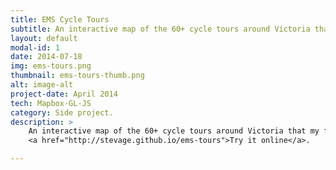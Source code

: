 ```yaml
---
title: EMS Cycle Tours
subtitle: An interactive map of the 60+ cycle tours around Victoria that my friends and I have done over the last 10 years or so.
layout: default
modal-id: 1
date: 2014-07-18
img: ems-tours.png
thumbnail: ems-tours-thumb.png
alt: image-alt
project-date: April 2014
tech: Mapbox-GL-JS
category: Side project.
description: >
    An interactive map of the 60+ cycle tours around Victoria that my friends and I have done over the last 10 years or so.<br>
    <a href="http://stevage.github.io/ems-tours">Try it online</a>.

---
```

